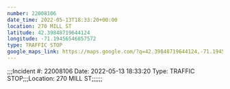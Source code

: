 ```yaml
---
number: 22008106
date_time: 2022-05-13T18:33:20+00:00
location: 270 MILL ST
latitude: 42.39848719644124
longitude: -71.19456546857572
type: TRAFFIC STOP
google_maps_link: https://maps.google.com/?q=42.39848719644124,-71.19456546857572
---
```


;;;Incident #: 22008106  Date: 2022-05-13 18:33:20   Type: TRAFFIC STOP;;;Location: 270 MILL ST;;;;;;
